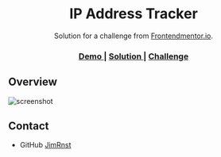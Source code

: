 <!-- Please update value in the {}  -->

<h1 align="center">IP Address Tracker</h1>

<div align="center">
   Solution for a challenge from  <a href="https://www.frontendmentor.io" target="_blank">Frontendmentor.io</a>.
</div>

<div align="center">
  <h3>
    <a href="https://JimRnst.github.io/ipAddressTracker">
      Demo
    </a>
    <span> | </span>
    <a href="https://github.com/JimRnst/ipAddressTracker">
      Solution
    </a>
    <span> | </span>
    <a href="https://www.frontendmentor.io/challenges/ip-address-tracker-I8-0yYAH0">
      Challenge
    </a>
  </h3>
</div>

<!-- OVERVIEW -->

## Overview

![screenshot](https://res.cloudinary.com/dz209s6jk/image/upload/f_auto,q_auto,w_700/Challenges/ld4kxbjoxpqpjenak8w6.jpg)


## Contact

- GitHub [JimRnst](https://{github.com/JimRnst})
